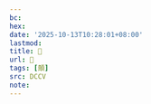 ```yaml
---
bc:
hex:
date: '2025-10-13T10:28:01+08:00'
lastmod:
title: 􂖓
url: 􂖓
tags: [顛]
src: DCCV
note:
---
```

